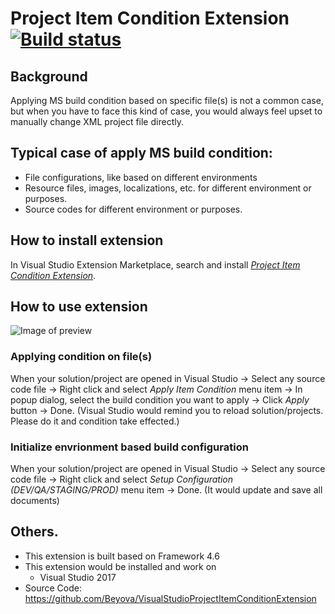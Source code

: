 # Project Item Condition Extension [![Build status](https://ci.appveyor.com/api/projects/status/vm044ecjq1l7ecn3?svg=true)](https://ci.appveyor.com/project/rynnwang/visualstudioprojectitemconditionextension)

## Background
Applying MS build condition based on specific file(s) is not a common case, but when you have to face this kind of case, you would always feel upset to manually change XML project file directly.

## Typical case of apply MS build condition:
- File configurations, like based on different environments
- Resource files, images, localizations, etc. for different environment or purposes.
- Source codes for different environment or purposes.

## How to install extension
In Visual Studio Extension Marketplace, search and install [*Project Item Condition Extension*](https://marketplace.visualstudio.com/items?itemName=RynnWang.ProjectItemConditionExtension).

## How to use extension
![Image of preview](images/preview.png)
### Applying condition on file(s)
When your solution/project are opened in Visual Studio
-> Select any source code file
-> Right click and select *Apply Item Condition* menu item
-> In popup dialog, select the build condition you want to apply
-> Click *Apply* button
-> Done. (Visual Studio would remind you to reload solution/projects. Please do it and condition take effected.)


### Initialize envrionment based build configuration
When your solution/project are opened in Visual Studio
-> Select any source code file
-> Right click and select *Setup Configuration (DEV/QA/STAGING/PROD)* menu item
-> Done. (It would update and save all documents)

## Others.
- This extension is built based on Framework 4.6
- This extension would be installed and work on 
    - Visual Studio 2017
- Source Code: https://github.com/Beyova/VisualStudioProjectItemConditionExtension